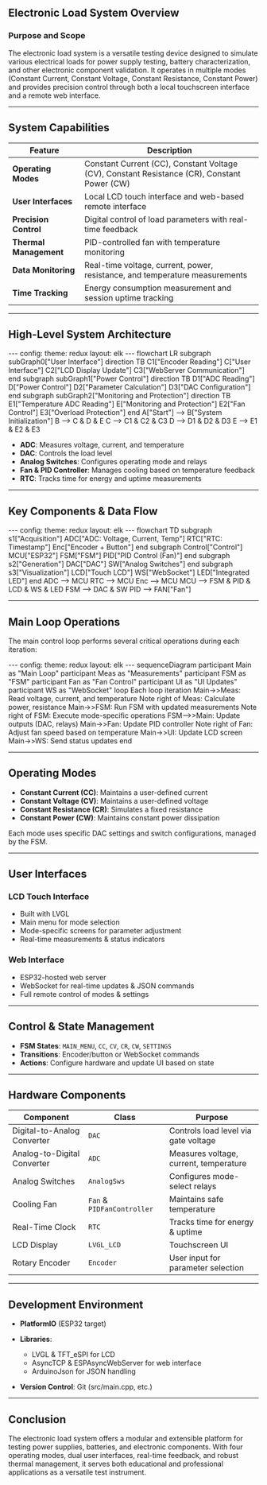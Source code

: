 ## Electronic Load System Overview

### Purpose and Scope

The electronic load system is a versatile testing device designed to simulate various electrical loads for power supply testing, battery characterization, and other electronic component validation. It operates in multiple modes (Constant Current, Constant Voltage, Constant Resistance, Constant Power) and provides precision control through both a local touchscreen interface and a remote web interface.

---

## System Capabilities

| Feature                | Description                                                                                 |
| ---------------------- | ------------------------------------------------------------------------------------------- |
| **Operating Modes**    | Constant Current (CC), Constant Voltage (CV), Constant Resistance (CR), Constant Power (CW) |
| **User Interfaces**    | Local LCD touch interface and web-based remote interface                                    |
| **Precision Control**  | Digital control of load parameters with real-time feedback                                  |
| **Thermal Management** | PID-controlled fan with temperature monitoring                                              |
| **Data Monitoring**    | Real-time voltage, current, power, resistance, and temperature measurements                 |
| **Time Tracking**      | Energy consumption measurement and session uptime tracking                                  |

---

## High-Level System Architecture

<div class="mermaid">
---
config:
  theme: redux
  layout: elk
---
flowchart LR
 subgraph subGraph0["User Interface"]
    direction TB
        C1["Encoder Reading"]
        C["User Interface"]
        C2["LCD Display Update"]
        C3["WebServer Communication"]
  end
 subgraph subGraph1["Power Control"]
    direction TB
        D1["ADC Reading"]
        D["Power Control"]
        D2["Parameter Calculation"]
        D3["DAC Configuration"]
  end
 subgraph subGraph2["Monitoring and Protection"]
    direction TB
        E1["Temperature ADC Reading"]
        E["Monitoring and Protection"]
        E2["Fan Control"]
        E3["Overload Protection"]
  end
    A["Start"] --> B["System Initialization"]
    B --> C & D & E
    C --> C1 & C2 & C3
    D --> D1 & D2 & D3
    E --> E1 & E2 & E3
</div>

* **ADC**: Measures voltage, current, and temperature
* **DAC**: Controls the load level
* **Analog Switches**: Configures operating mode and relays
* **Fan & PID Controller**: Manages cooling based on temperature feedback
* **RTC**: Tracks time for energy and uptime measurements

---

## Key Components & Data Flow

<div class="mermaid">
---
config:
  theme: redux
  layout: elk
---
flowchart TD
 subgraph s1["Acquisition"]
        ADC["ADC: Voltage, Current, Temp"]
        RTC["RTC: Timestamp"]
        Enc["Encoder + Button"]
  end
 subgraph Control["Control"]
        MCU["ESP32"]
        FSM["FSM"]
        PID["PID Control (Fan)"]
  end
 subgraph s2["Generation"]
        DAC["DAC"]
        SW["Analog Switches"]
  end
 subgraph s3["Visualization"]
        LCD["Touch LCD"]
        WS["WebSocket"]
        LED["Integrated LED"]
  end
    ADC --> MCU
    RTC --> MCU
    Enc --> MCU
    MCU --> FSM & PID & LCD & WS & LED
    FSM --> DAC & SW
    PID --> FAN["Fan"]
</div>

---

## Main Loop Operations

The main control loop performs several critical operations during each iteration:

<div class="mermaid">
---
config:
  theme: redux
  layout: elk
---
sequenceDiagram
    participant Main as "Main Loop"
    participant Meas as "Measurements"
    participant FSM as "FSM"
    participant Fan as "Fan Control"
    participant UI as "UI Updates"
    participant WS as "WebSocket"
    loop Each loop iteration
        Main->>Meas: Read voltage, current, and temperature
        Note right of Meas: Calculate power, resistance
        Main->>FSM: Run FSM with updated measurements
        Note right of FSM: Execute mode-specific operations
        FSM-->>Main: Update outputs (DAC, relays)
        Main->>Fan: Update PID controller
        Note right of Fan: Adjust fan speed based on temperature
        Main->>UI: Update LCD screen
        Main->>WS: Send status updates
    end
</div>

---

## Operating Modes

* **Constant Current (CC)**: Maintains a user-defined current
* **Constant Voltage (CV)**: Maintains a user-defined voltage
* **Constant Resistance (CR)**: Simulates a fixed resistance
* **Constant Power (CW)**: Maintains constant power dissipation

Each mode uses specific DAC settings and switch configurations, managed by the FSM.

---

## User Interfaces

### LCD Touch Interface

* Built with LVGL
* Main menu for mode selection
* Mode-specific screens for parameter adjustment
* Real-time measurements & status indicators

### Web Interface

* ESP32-hosted web server
* WebSocket for real-time updates & JSON commands
* Full remote control of modes & settings

---

## Control & State Management

* **FSM States**: `MAIN_MENU`, `CC`, `CV`, `CR`, `CW`, `SETTINGS`
* **Transitions**: Encoder/button or WebSocket commands
* **Actions**: Configure hardware and update UI based on state

---

## Hardware Components

| Component                   | Class                      | Purpose                                |
| --------------------------- | -------------------------- | -------------------------------------- |
| Digital-to-Analog Converter | `DAC`                      | Controls load level via gate voltage   |
| Analog-to-Digital Converter | `ADC`                      | Measures voltage, current, temperature |
| Analog Switches             | `AnalogSws`                | Configures mode-select relays          |
| Cooling Fan                 | `Fan` & `PIDFanController` | Maintains safe temperature             |
| Real-Time Clock             | `RTC`                      | Tracks time for energy & uptime        |
| LCD Display                 | `LVGL_LCD`                 | Touchscreen UI                         |
| Rotary Encoder              | `Encoder`                  | User input for parameter selection     |

---

## Development Environment

* **PlatformIO** (ESP32 target)
* **Libraries**:

  * LVGL & TFT\_eSPI for LCD
  * AsyncTCP & ESPAsyncWebServer for web interface
  * ArduinoJson for JSON handling
* **Version Control**: Git (src/main.cpp, etc.)

---

## Conclusion

The electronic load system offers a modular and extensible platform for testing power supplies, batteries, and electronic components. With four operating modes, dual user interfaces, real-time feedback, and robust thermal management, it serves both educational and professional applications as a versatile test instrument.
